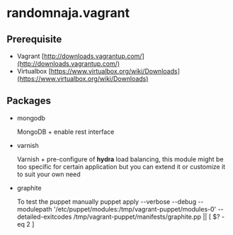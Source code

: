 randomnaja.vagrant
==================

## Prerequisite
* Vagrant [http://downloads.vagrantup.com/](http://downloads.vagrantup.com/)
* Virtualbox [https://www.virtualbox.org/wiki/Downloads](https://www.virtualbox.org/wiki/Downloads)

## Packages
* mongodb
    
    MongoDB + enable rest interface

* varnish

    Varnish + pre-configure of __hydra__ load balancing, this module might be too specific for certain application
     but you can extend it or customize it to suit your own need

* graphite
	
	To test the puppet manually
		puppet apply --verbose --debug --modulepath '/etc/puppet/modules:/tmp/vagrant-puppet/modules-0' --detailed-exitcodes /tmp/vagrant-puppet/manifests/graphite.pp || [ $? -eq 2 ]